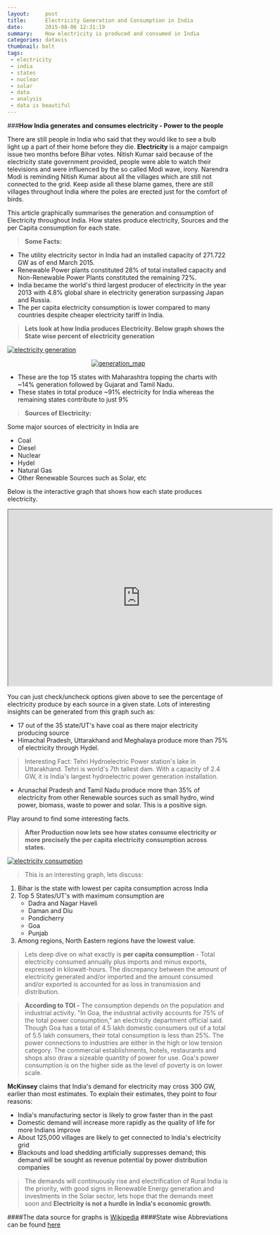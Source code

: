 ```yaml
---
layout:     post
title:      Electricity Generation and Consumption in India
date:       2015-08-06 12:31:19
summary:    How electricity is produced and consumed in India
categories: datavis
thumbnail: bolt
tags:
 - electricity
 - india
 - states
 - nuclear
 - solar
 - data
 - analysis
 - data is beautiful
---
```


###**How India generates and consumes electricity - Power to the people**

There are still people in India who said that they would like to see a bulb light up a part of their home before they die. **Electricity** is a major campaign issue two months before Bihar votes. Nitish Kumar said because of the electricity state government provided, people were able to watch their televisions and were influenced by the so called Modi wave, irony. Narendra Modi is reminding Nitish Kumar about all the villages which are still not connected to the grid. Keep aside all these blame games, there are still villages throughout India where the poles are erected just for the comfort of birds.

This article graphically summarises the generation and consumption of Electricity throughout India. How states produce electricity, Sources and the per Capita consumption for each state.

>**Some Facts:** 

- The utility electricity sector in India had an installed capacity of 271.722 GW as of end March 2015.
- Renewable Power plants constituted 28% of total installed capacity and Non-Renewable Power Plants constituted the remaining 72%.
- India became the world's third largest producer of electricity in the year 2013 with 4.8% global share in electricity generation surpassing Japan and Russia.
- The per capita electricity consumption is lower compared to many countries despite cheaper electricity tariff in India.

>**Lets look at how India produces Electricity. Below graph shows the State wise percent of electricity generation** 

<a href="http://imgur.com/CYo8sPI"><img src="http://i.imgur.com/CYo8sPI.png" title="electricity generation" /></a>

<center><a href="http://imgur.com/0B9MAhr"><img src="http://i.imgur.com/0B9MAhr.png" title="generation_map" /></a></center>

- These are the top 15 states with Maharashtra topping the charts with ~14% generation followed by Gujarat and Tamil Nadu. 
- These states in total produce ~91% electricity for India whereas the remaining states contribute to just 9%

>**Sources of Electricity:**

Some major sources of electricity in India are 

 - Coal 
 - Diesel 
 - Nuclear 
 - Hydel 
 - Natural Gas 
 - Other Renewable Sources such as Solar, etc

Below is the interactive graph that shows how each state produces electricity.

<center><iframe src="http://bl.ocks.org/apoorv74/raw/0a5470030dde4524323b/5f48efff55bb3fac23809dcde1104d569c66ff23/" marginwidth="0" marginheight="0" scrollig ="no"  width=600 height=400></iframe></center>

You can just check/uncheck options given above to see the percentage of electricity produce by each source in a given state. Lots of interesting insights can be generated from this graph such as:

- 17 out of the 35 state/UT's have coal as there major electricity producing source
- Himachal Pradesh, Uttarakhand and Meghalaya produce more than 75% of electricity through Hydel.
>Interesting Fact: Tehri Hydroelectric Power station's lake in Uttarakhand. Tehri is world's 7th tallest dam. With a capacity of 2.4 GW, it is India's largest hydroelectric power generation installation.

- Arunachal Pradesh and Tamil Nadu produce more than 35% of electricity from other Renewable sources such as small hydro, wind power, biomass, waste to power and solar. This is a positive sign.

Play around to find some interesting facts.

>**After Production now lets see how states consume electricity or more precisely the per capita electricity consumption across states.**

<a href="http://imgur.com/H6Cbw7Z"><img src="http://i.imgur.com/H6Cbw7Z.png" title="electricity consumption" /></a>

>This is an interesting graph, lets discuss:

 1. Bihar is the state with lowest per capita consumption across India
 2. Top 5 States/UT's with maximum consumption are 
	 - Dadra and Nagar Haveli
	 - Daman and Diu 
	 - Pondicherry 
	 - Goa 
	 - Punjab
 3. Among regions, North Eastern regions have the lowest value.

>Lets deep dive on what exactly is **per capita consumption** - Total electricity consumed annually plus imports and minus exports, expressed in kilowatt-hours. The discrepancy between the amount of electricity generated and/or imported and the amount consumed and/or exported is accounted for as loss in transmission and distribution.

>**According to TOI -** 
The consumption depends on the population and industrial activity. "In Goa, the industrial activity accounts for 75% of the total power consumption," an electricity department official said. Though Goa has a total of 4.5 lakh domestic consumers out of a total of 5.5 lakh consumers, their total consumption is less than 25%. 
The power connections to industries are either in the high or low tension category. The commercial establishments, hotels, restaurants and shops also draw a sizeable quantity of power for use. 
Goa's power consumption is on the higher side as the level of poverty is on lower scale.

**McKinsey** claims that India's demand for electricity may cross 300 GW, earlier than most estimates. To explain their estimates, they point to four reasons:

 - India's manufacturing sector is likely to grow faster than in the past
 - Domestic demand will increase more rapidly as the quality of life for more Indians improve
 - About 125,000 villages are likely to get connected to India's electricity grid
 - Blackouts and load shedding artificially suppresses demand; this demand will be sought as revenue potential by power distribution companies

>The demands will continuously rise and electrification of Rural India is the priority, with good signs in Renewable Energy generation and investments in the Solar sector, lets hope that the demands meet soon and **Electricity is not a hurdle in India's economic growth**.


####The data source for graphs is [Wikipedia](https://en.wikipedia.org/wiki/Electricity_sector_in_India)
####State wise Abbreviations can be found [here](http://slusi.dacnet.nic.in/watershedatlas/list_of_state_abbreviation.htm)
